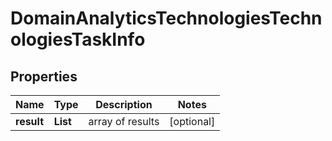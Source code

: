 # DomainAnalyticsTechnologiesTechnologiesTaskInfo


## Properties

| Name | Type | Description | Notes |
|------------ | ------------- | ------------- | -------------|
**result** | **List<DomainAnalyticsTechnologiesTechnologiesResultInfo>** | array of results |[optional]|